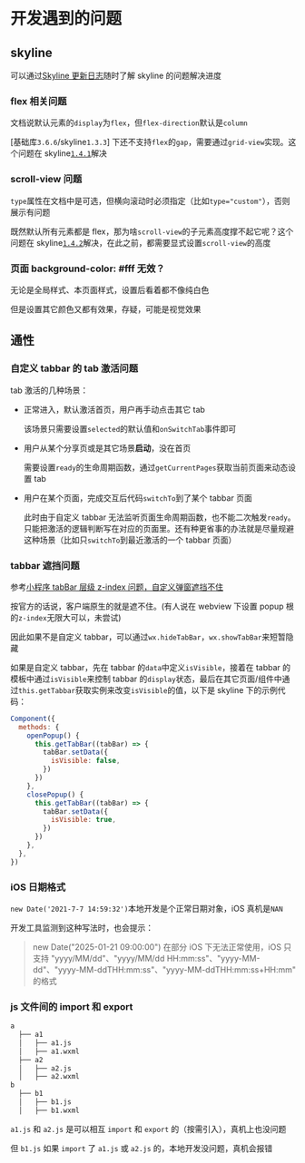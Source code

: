 # 开发遇到的问题

## skyline

可以通过[Skyline 更新日志](https://developers.weixin.qq.com/miniprogram/dev/framework/runtime/skyline/changelog.html)随时了解 skyline 的问题解决进度

### flex 相关问题

文档说默认元素的`display`为`flex`，但`flex-direction`默认是`column`

[基础库`3.6.6`/skyline`1.3.3`] 下还不支持`flex`的`gap`，需要通过`grid-view`实现。这个问题在 skyline[`1.4.1`](https://developers.weixin.qq.com/miniprogram/dev/framework/runtime/skyline/changelog.html#_1-4-1-2024-10-16)解决

### scroll-view 问题

`type`属性在文档中是可选，但横向滚动时必须指定（比如`type="custom"`），否则展示有问题

既然默认所有元素都是 flex，那为啥`scroll-view`的子元素高度撑不起它呢？这个问题在 skyline[`1.4.2`](https://developers.weixin.qq.com/miniprogram/dev/framework/runtime/skyline/changelog.html#_1-4-2-2024-11-19)解决，在此之前，都需要显式设置`scroll-view`的高度

### 页面 background-color: #fff 无效？

无论是全局样式、本页面样式，设置后看着都不像纯白色

但是设置其它颜色又都有效果，存疑，可能是视觉效果

## 通性

### 自定义 tabbar 的 tab 激活问题

tab 激活的几种场景：

- 正常进入，默认激活首页，用户再手动点击其它 tab

  该场景只需要设置`selected`的默认值和`onSwitchTab`事件即可

- 用户从某个分享页或是其它场景**启动**，没在首页

  需要设置`ready`的生命周期函数，通过`getCurrentPages`获取当前页面来动态设置 tab

- 用户在某个页面，完成交互后代码`switchTo`到了某个 tabbar 页面

  此时由于自定义 tabbar 无法监听页面生命周期函数，也不能二次触发`ready`。只能把激活的逻辑判断写在对应的页面里。还有种更省事的办法就是尽量规避这种场景（比如只`switchTo`到最近激活的一个 tabbar 页面）

### tabbar 遮挡问题

参考[小程序 tabBar 层级 z-index 问题，自定义弹窗遮挡不住](https://developers.weixin.qq.com/community/develop/doc/000ee4ccd6cfa8a67da76bad251000)

按官方的话说，客户端原生的就是遮不住。(有人说在 webview 下设置 popup 根的`z-index`无限大可以，未尝试)

因此如果不是自定义 tabbar，可以通过`wx.hideTabBar`，`wx.showTabBar`来短暂隐藏

如果是自定义 tabbar，先在 tabbar 的`data`中定义`isVisible`，接着在 tabbar 的模板中通过`isVisible`来控制 tabbar 的`display`状态，最后在其它页面/组件中通过`this.getTabbar`获取实例来改变`isVisible`的值，以下是 skyline 下的示例代码：

```js
Component({
  methods: {
    openPopup() {
      this.getTabBar((tabBar) => {
        tabBar.setData({
          isVisible: false,
        })
      })
    },
    closePopup() {
      this.getTabBar((tabBar) => {
        tabBar.setData({
          isVisible: true,
        })
      })
    },
  },
})
```

### iOS 日期格式

`new Date('2021-7-7 14:59:32')`本地开发是个正常日期对象，iOS 真机是`NAN`

开发工具监测到这种写法时，也会提示：

> new Date("2025-01-21 09:00:00") 在部分 iOS 下无法正常使用，iOS 只支持 "yyyy/MM/dd"、"yyyy/MM/dd HH:mm:ss"、"yyyy-MM-dd"、"yyyy-MM-ddTHH:mm:ss"、"yyyy-MM-ddTHH:mm:ss+HH:mm" 的格式

### js 文件间的 import 和 export

```bash
a
  ├── a1
  │   ├── a1.js
  │   ├── a1.wxml
  ├── a2
  │   ├── a2.js
  │   ├── a2.wxml
b
  ├── b1
  │   ├── b1.js
  │   ├── b1.wxml
```

`a1.js` 和 `a2.js` 是可以相互 `import` 和 `export` 的（按需引入），真机上也没问题

但 `b1.js` 如果 `import` 了 `a1.js` 或 `a2.js` 的，本地开发没问题，真机会报错

